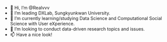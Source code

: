 - 👋 Hi, I’m @Realvvv
- 👀 I’m leading DXLab, Sungkyunkwan University.
- 🌱 I’m currently learning/studying Data Science and Computational Social Science with User eXperience.
- 💞️ I’m looking to conduct data-driven research topics and issues.
- 📫 Have a nice look!

<!---
Realvvv/Realvvv is a ✨ special ✨ repository because its `README.md` (this file) appears on your GitHub profile.
You can click the Preview link to take a look at your changes.
--->
